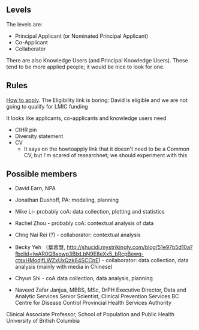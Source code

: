 
## Levels

The levels are:
* Principal Applicant (or Nominated Principal Applicant)
* Co-Applicant
* Collaborator

There are also Knowledge Users (and Principal Knowledge Users). These tend to be more applied people; it would be nice to look for one.

## Rules

[How to apply](https://www.researchnet-recherchenet.ca/rnr16/vwOpprtntyDtls.do?prog=3248#howtoapply). The Eligibility link is boring: David is eligible and we are not going to qualify for LMIC funding

It looks like applicants, co-applicants and knowledge users need
* CIHR pin
* Diversity statement
* CV
	* It says on the howtoapply link that it doesn't need to be a Common CV, but I'm scared of researchnet; we should experiment with this

## Possible members

- David Earn, NPA

- Jonathan Dushoff, PA:  modeling, planning

- Mike Li- probably coA: data collection, plotting and statistics

- Rachel Zhou - probably coA:  contextual analysis of data

- Chng Nai Rei (?) - collaborator: contextual analysis

- Becky Yeh （葉蓉慧, http://shucidi.mystrikingly.com/blog/51e97b5d10a?fbclid=IwAR0QBxowp3BIxLbN9E8eXx5_bRcpBewq-ctsxHModjfLWZxUxQzk64SCCnE) - collaborator:  data collection, data analysis (mainly with media in Chinese)

- Chyun Shi - coA  data collection, data analysis, planning

- Naveed Zafar Janjua, MBBS, MSc, DrPH
Executive Director, Data and Analytic Services
Senior Scientist, Clinical Prevention Services
BC Centre for Disease Control
Provincial Health Services Authority

Clinical Associate Professor, School of Population and Public Health
University of British Columbia
